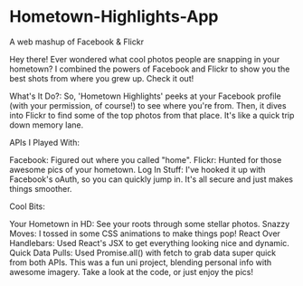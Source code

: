 # Hometown-Highlights-App
A web mashup of Facebook &amp; Flickr

Hey there! Ever wondered what cool photos people are snapping in your hometown? I combined the powers of Facebook and Flickr to show you the best shots from where you grew up. Check it out!

What's It Do?:
So, 'Hometown Highlights' peeks at your Facebook profile (with your permission, of course!) to see where you're from. Then, it dives into Flickr to find some of the top photos from that place. It's like a quick trip down memory lane.

APIs I Played With:

Facebook: Figured out where you called "home".
Flickr: Hunted for those awesome pics of your hometown.
Log In Stuff:
I've hooked it up with Facebook's oAuth, so you can quickly jump in. It's all secure and just makes things smoother.

Cool Bits:

Your Hometown in HD: See your roots through some stellar photos.
Snazzy Moves: I tossed in some CSS animations to make things pop!
React Over Handlebars: Used React's JSX to get everything looking nice and dynamic.
Quick Data Pulls: Used Promise.all() with fetch to grab data super quick from both APIs.
This was a fun uni project, blending personal info with awesome imagery. Take a look at the code, or just enjoy the pics!

